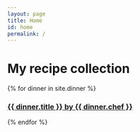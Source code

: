 ```yaml
---
layout: page
title: Home
id: home
permalink: /
---
```


# My recipe collection

{% for dinner in site.dinner %}
  <h3>
    <a href="{{ dinner.url }}">
      {{ dinner.title }} by {{ dinner.chef }}
    </a>
  </h3>
{% endfor %}

<style>
  .wrapper {
    max-width: 46em;
  }
</style>
